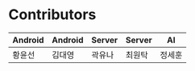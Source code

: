 # Contributors
|   Android   |  Android  |   Server  |  Server  |         AI |
| ----------- | --------- | --------- | --------- | --------- |
|    황윤선     |    김대영   |   곽유나   |      최원탁 |      정세훈 |

